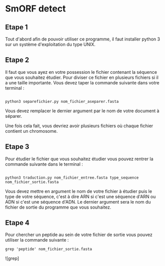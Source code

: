 # SmORF detect

## Etape 1

Tout d'abord afin de pouvoir utiliser ce programme, il faut installer python 3 sur un système d'exploitation du type UNIX.

## Etape 2

Il faut que vous ayez en votre possession le fichier contenant la séquence que vous souhaitez étudier.
Pour diviser ce fichier en plusieurs fichiers si il a une taille importante.
Vous devez taper la commande suivante dans votre terminal :

```

python3 separefichier.py nom_fichier_aseparer.fasta

```
Vous devez remplacer le dernier argument par le nom de votre document à séparer.

Une fois cela fait, vous devriez avoir plusieurs fichiers où chaque fichier contient un chromosome.

## Etape 3

Pour étudier le fichier que vous souhaitez étudier vous pouvez rentrer la commande suivante dans le terminal :

```

python3 traduction.py nom_fichier_entree.fasta type_sequence nom_fichier_sortie.fasta

```

Vous devez mettre en argument le nom de votre fichier à étudier puis le type de votre séquence, c'est à dire ARN si c'est une séquence d'ARN ou ADN si c'est une séquence d'ADN. Le dernier argument sera le nom du fichier de sortie du programme que vous souhaitez.

## Etape 4

Pour chercher un peptide au sein de votre fichier de sortie vous pouvez utiliser la commande suivante :

```
grep 'peptide' nom_fichier_sortie.fasta

```
![grep]

